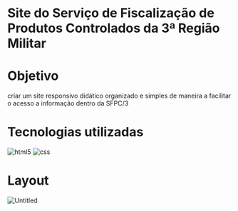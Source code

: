 # Site do Serviço de Fiscalização de Produtos Controlados da 3ª Região Militar
# Objetivo
criar um site responsivo didático organizado e simples de maneira a facilitar o acesso a informação dentro da SFPC/3

# Tecnologias utilizadas


![html5](https://img.shields.io/badge/HTML5-E34F26?style=for-the-badge&logo=html5&logoColor=white)
![css](https://img.shields.io/badge/CSS3-1572B6?style=for-the-badge&logo=css3&logoColor=white)


# Layout
![Untitled](https://github.com/user-attachments/assets/8859add8-37d4-418d-9dc4-7599d1445998)


